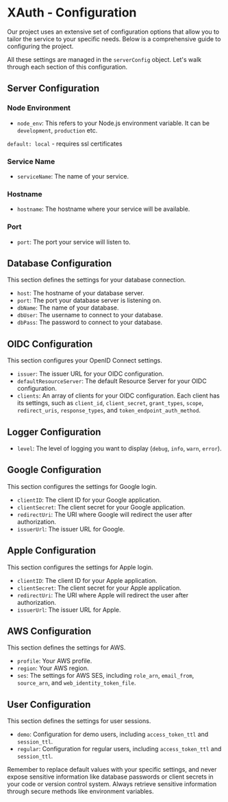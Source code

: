 # XAuth - Configuration

Our project uses an extensive set of configuration options that allow you to tailor the service to your specific needs. Below is a comprehensive guide to configuring the project.

All these settings are managed in the `serverConfig` object. Let's walk through each section of this configuration.

## Server Configuration

### Node Environment

- `node_env`: This refers to your Node.js environment variable. It can be `development`, `production` etc.

`default: local` - requires ssl certificates

### Service Name

- `serviceName`: The name of your service.

### Hostname

- `hostname`: The hostname where your service will be available.

### Port

- `port`: The port your service will listen to.

## Database Configuration

This section defines the settings for your database connection.

- `host`: The hostname of your database server.
- `port`: The port your database server is listening on.
- `dbName`: The name of your database.
- `dbUser`: The username to connect to your database.
- `dbPass`: The password to connect to your database.

## OIDC Configuration

This section configures your OpenID Connect settings.

- `issuer`: The issuer URL for your OIDC configuration.
- `defaultResourceServer`: The default Resource Server for your OIDC configuration.
- `clients`: An array of clients for your OIDC configuration. Each client has its settings, such as `client_id`, `client_secret`, `grant_types`, `scope`, `redirect_uris`, `response_types`, and `token_endpoint_auth_method`.

## Logger Configuration

- `level`: The level of logging you want to display (`debug`, `info`, `warn`, `error`).

## Google Configuration

This section configures the settings for Google login.

- `clientID`: The client ID for your Google application.
- `clientSecret`: The client secret for your Google application.
- `redirectUri`: The URI where Google will redirect the user after authorization.
- `issuerUrl`: The issuer URL for Google.

## Apple Configuration

This section configures the settings for Apple login.

- `clientID`: The client ID for your Apple application.
- `clientSecret`: The client secret for your Apple application.
- `redirectUri`: The URI where Apple will redirect the user after authorization.
- `issuerUrl`: The issuer URL for Apple.

## AWS Configuration

This section defines the settings for AWS.

- `profile`: Your AWS profile.
- `region`: Your AWS region.
- `ses`: The settings for AWS SES, including `role_arn`, `email_from`, `source_arn`, and `web_identity_token_file`.

## User Configuration

This section defines the settings for user sessions.

- `demo`: Configuration for demo users, including `access_token_ttl` and `session_ttl`.
- `regular`: Configuration for regular users, including `access_token_ttl` and `session_ttl`.

Remember to replace default values with your specific settings, and never expose sensitive information like database passwords or client secrets in your code or version control system. Always retrieve sensitive information through secure methods like environment variables.
